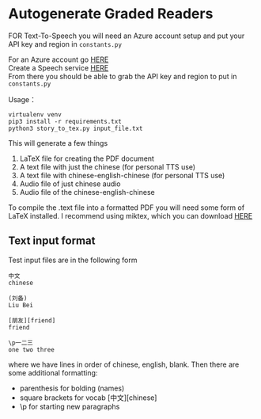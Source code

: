 # Autogenerate Graded Readers

FOR Text-To-Speech you will need an Azure account setup and put your API key and region in `constants.py`

For an Azure account go [HERE](https://azure.microsoft.com/en-us/pricing/purchase-options/azure-account?icid=ai-services&azure-portal=true)  
Create a Speech service [HERE](https://learn.microsoft.com/en-us/azure/ai-services/openai/how-to/create-resource)  
From there you should be able to grab the API key and region to put in `constants.py`


Usage：
```
virtualenv venv
pip3 install -r requirements.txt
python3 story_to_tex.py input_file.txt
```

This will generate a few things
1. LaTeX file for creating the PDF document
2. A text file with just the chinese (for personal TTS use)
3. A text file with chinese-english-chinese (for personal TTS use)
4. Audio file of just chinese audio
5. Audio file of the chinese-english-chinese

To compile the .text file into a formatted PDF you will need some form of LaTeX installed. I recommend using miktex, which you can download [HERE](https://miktex.org/download)

## Text input format
Test input files are in the following form

```
中文
chinese

(刘备)
Liu Bei

[朋友][friend]
friend

\p一二三
one two three
```

where we have lines in order of chinese, english, blank.
Then there are some additional formatting:
- parenthesis for bolding (names)
- square brackets for vocab [中文][chinese]
- \p for starting new paragraphs

